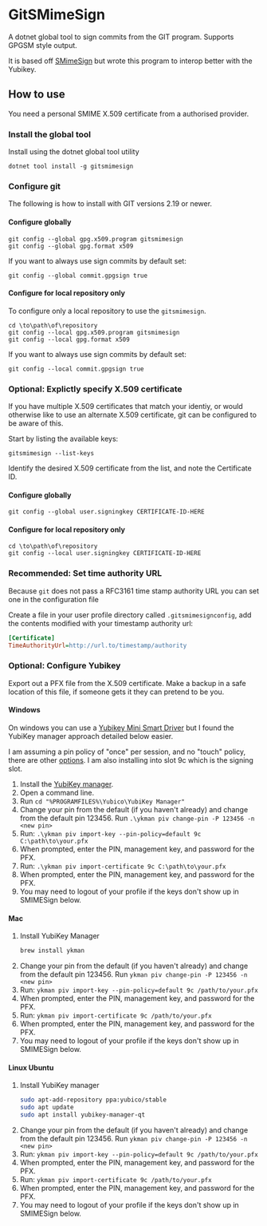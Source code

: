 # GitSMimeSign

A dotnet global tool to sign commits from the GIT program. Supports GPGSM style output.

It is based off [SMimeSign](https://github.com/github/smimesign) but wrote this program to interop better with the Yubikey.

## How to use

You need a personal SMIME X.509 certificate from a authorised provider.

### Install the global tool

Install using the dotnet global tool utility

```Batchfile
dotnet tool install -g gitsmimesign
```

### Configure git

The following is how to install with GIT versions 2.19 or newer.

#### Configure globally

```Batchfile
git config --global gpg.x509.program gitsmimesign
git config --global gpg.format x509
```

If you want to always use sign commits by default set:

```Batchfile
git config --global commit.gpgsign true
```

#### Configure for local repository only

To configure only a local repository to use the `gitsmimesign`.

```Batchfile
cd \to\path\of\repository
git config --local gpg.x509.program gitsmimesign
git config --local gpg.format x509
```

If you want to always use sign commits by default set:

```Batchfile
git config --local commit.gpgsign true
```

### Optional: Explictly specify X.509 certificate

If you have multiple X.509 certificates that match your identiy, or would otherwise like to use an alternate X.509 certificate, git can be configured to be aware of this.

Start by listing the available keys:

```batchfile
gitsmimesign --list-keys
```

Identify the desired X.509 certificate from the list, and note the Certificate ID.

#### Configure globally

```batchfile
git config --global user.signingkey CERTIFICATE-ID-HERE
```

#### Configure for local repository only

```batchfile
cd \to\path\of\repository
git config --local user.signingkey CERTIFICATE-ID-HERE
```

### Recommended: Set time authority URL

Because `git` does not pass a RFC3161 time stamp authority URL you can set one in the configuration file

Create a file in your user profile directory called `.gitsmimesignconfig`, add the contents modified with your timestamp authority url:

```ini
[Certificate]
TimeAuthorityUrl=http://url.to/timestamp/authority
```

### Optional: Configure Yubikey

Export out a PFX file from the X.509 certificate. Make a backup in a safe location of this file, if someone gets it they can pretend to be you.

#### Windows

On windows you can use a [Yubikey Mini Smart Driver](https://support.yubico.com/support/solutions/articles/15000006456-yubikey-smart-card-deployment-guide#YubiKey_Minidriver_Installationies8o) but I found the YubiKey manager approach detailed below easier.

I am assuming a pin policy of "once" per session, and no "touch" policy, there are other [options](https://support.yubico.com/support/solutions/articles/15000012643-yubikey-manager-cli-ykman-user-manual#ykman_piv_import-keyk8p1yl). I am also installing into slot 9c which is the signing slot.  

1. Install the [YubiKey manager](https://developers.yubico.com/yubikey-manager-qt/).
1. Open a command line.
1. Run `cd "%PROGRAMFILES%\Yubico\YubiKey Manager"`
1. Change your pin from the default (if you haven't already) and change from the default pin 123456. Run `.\ykman piv change-pin -P 123456 -n <new pin>`
1. Run: `.\ykman piv import-key --pin-policy=default 9c C:\path\to\your.pfx`
1. When prompted, enter the PIN, management key, and password for the PFX.
1. Run: `.\ykman piv import-certificate 9c C:\path\to\your.pfx`
1. When prompted, enter the PIN, management key, and password for the PFX.
1. You may need to logout of your profile if the keys don't show up in SMIMESign below.

#### Mac

1. Install YubiKey Manager
   ```bash
   brew install ykman
   ```
1. Change your pin from the default (if you haven't already) and change from the default pin 123456. Run `ykman piv change-pin -P 123456 -n <new pin>`
1. Run: `ykman piv import-key --pin-policy=default 9c /path/to/your.pfx`
1. When prompted, enter the PIN, management key, and password for the PFX.
1. Run: `ykman piv import-certificate 9c /path/to/your.pfx`
1. When prompted, enter the PIN, management key, and password for the PFX.
1. You may need to logout of your profile if the keys don't show up in SMIMESign below.

#### Linux Ubuntu

1. Install YubiKey manager
   ```bash
   sudo apt-add-repository ppa:yubico/stable
   sudo apt update
   sudo apt install yubikey-manager-qt
   ```
1. Change your pin from the default (if you haven't already) and change from the default pin 123456. Run `ykman piv change-pin -P 123456 -n <new pin>`
1. Run: `ykman piv import-key --pin-policy=default 9c /path/to/your.pfx`
1. When prompted, enter the PIN, management key, and password for the PFX.
1. Run: `ykman piv import-certificate 9c /path/to/your.pfx`
1. When prompted, enter the PIN, management key, and password for the PFX.
1. You may need to logout of your profile if the keys don't show up in SMIMESign below.
